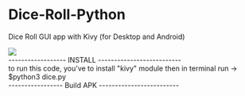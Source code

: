 # Dice-Roll-Python
Dice Roll GUI app with Kivy (for Desktop and Android)

<img SRC="https://photos.app.goo.gl/ZFkm1U2uZWTmHNeK9">
<br>
------------------ INSTALL --------------------------
<br>
to run this code, you've to install "kivy" module
then in terminal run -> $python3 dice.py
<br>
----------------- Build APK -------------------------
